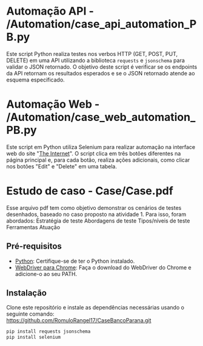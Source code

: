 # Automação API - /Automation/case_api_automation_PB.py
Este script Python realiza testes nos verbos HTTP (GET, POST, PUT, DELETE) em uma API utilizando a biblioteca `requests` e `jsonschema` para validar o JSON retornado.
O objetivo deste script é verificar se os endpoints da API retornam os resultados esperados e se o JSON retornado atende ao esquema especificado.

# Automação Web - /Automation/case_web_automation_PB.py
Este script em Python utiliza Selenium para realizar automação na interface web do site "[The Internet](https://the-internet.herokuapp.com/challenging_dom)". O script clica em três botões diferentes na página principal e, para cada botão, realiza ações adicionais, como clicar nos botões "Edit" e "Delete" em uma tabela.

# Estudo de caso - Case/Case.pdf
Esse arquivo pdf tem como objetivo demonstrar os cenários de testes desenhados, baseado no caso proposto na atividade 1. Para isso, foram abordados:
  Estratégia de teste
  Abordagens de teste
  Tipos/níveis de teste
  Ferramentas
  Atuação

## Pré-requisitos

- [Python](https://www.python.org/downloads/): Certifique-se de ter o Python instalado.
- [WebDriver para Chrome](https://sites.google.com/chromium.org/driver/): Faça o download do WebDriver do Chrome e adicione-o ao seu PATH.

## Instalação

Clone este repositório e instale as dependências necessárias usando o seguinte comando:
https://github.com/RomuloRangel17/CaseBancoParana.git

```bash
pip install requests jsonschema
pip install selenium
